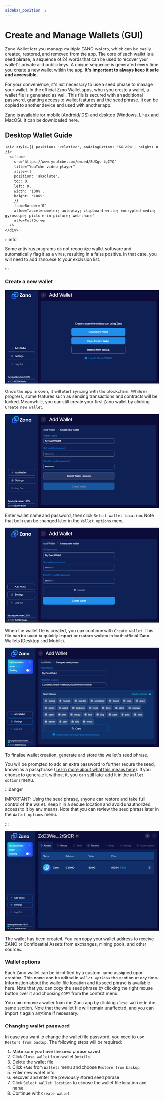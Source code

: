 ```yaml
---
sidebar_position: 2
---
```


# Create and Manage Wallets (GUI)

Zano Wallet lets you manage multiple ZANO wallets, which can be easily created, restored, and removed from the app. The core of each wallet is a seed phrase, a sequence of 24 words that can be used to recover your wallet's private and public keys. A unique sequence is generated every time you create a new wallet within the app. **It's important to always keep it safe and accessible.**

For your convenience, it's not necessary to use a seed phrase to manage your wallet. In the official Zano Wallet apps, when you create a wallet, a wallet file is generated as well. This file is secured with an additional password, granting access to wallet features and the seed phrase. It can be copied to another device and used with another app.

Zano is available for mobile (Android/iOS) and desktop (Windows, Linux and MacOS). It can be downloaded [here](https://zano.org/downloads).

## Desktop Wallet Guide

```mdx-code-block
<div style={{ position: 'relative', paddingBottom: '56.25%', height: 0 }}>
  <iframe
    src="https://www.youtube.com/embed/8UXgs-lgCYQ"
    title="YouTube video player"
    style={{ 
    position: 'absolute', 
    top: 0, 
    left: 0, 
    width: '100%', 
    height: '100%' 
    }}
    frameBorder="0"
    allow="accelerometer; autoplay; clipboard-write; encrypted-media; gyroscope; picture-in-picture; web-share"
    allowFullScreen
  />
</div>
```

:::info

Some antivirus programs do not recognize wallet software and automatically flag it as a virus, resulting in a false positive. In that case, you will need to add zano.exe to your exclusion list.

:::

### Create a new wallet

![alt createwallet-1](/img/use/gui-wallet/create.png "create-wallet-1")

Once the app is open, it will start syncing with the blockchain. While in progress, some features such as sending transactions and contracts will be locked. Meanwhile, you can still create your first Zano wallet by clicking `Create new wallet`.

![alt createwallet-2](/img/use/gui-wallet/create2.png "create-wallet-2")

Enter wallet name and password, then click `Select wallet location`. Note that both can be changed later in the `Wallet options` menu.

![alt createwallet-3](/img/use/gui-wallet/create3.png "create-wallet-3")

When the wallet file is created, you can continue with `Create wallet`. This file can be used to quickly import or restore wallets in both official Zano Wallets (Desktop and Mobile).

![alt createwallet-4](/img/use/gui-wallet/seedphrase.png "create-wallet-4")

To finalise wallet creation, generate and store the wallet's seed phrase.

You will be prompted to add an extra password to further secure the seed, known as a passphrase ([Learn more about what this means here](https://docs.zano.org/docs/use/seed-phrase)). If you choose to generate it without it, you can still later add it in the `Wallet options` menu.

:::danger

IMPORTANT: Using the seed phrase, anyone can restore and take full control of the wallet. Keep it in a secure location and avoid unauthorized access to it by any means. Note that you can review the seed phrase later in the `Wallet options` menu.

:::

![alt createwallet-5](/img/use/gui-wallet/wallet.png "create-wallet-5")

The wallet has been created. You can copy your wallet address to receive ZANO or Confidential Assets from exchanges, mining pools, and other sources.

### Wallet options

Each Zano wallet can be identified by a custom name assigned upon creation. This name can be edited in `Wallet options` the section at any time. Information about the wallet file location and its seed phrase is available here. Note that you can copy the seed phrase by clicking the right mouse button over it and choosing `COPY` from the context menu.

You can remove a wallet from the Zano app by clicking `Close wallet` in the same section. Note that the wallet file will remain unaffected, and you can import it again anytime if necessary.

### Changing wallet password

In case you want to change the wallet file password, you need to use `Restore from backup`. The following steps will be required:

1. Make sure you have the seed phrase saved
2. Click `Close wallet` from wallet `Details`
3. Delete the wallet file
4. Click `+Add` from `Wallets` menu and choose `Restore from backup`
5. Enter new wallet info
6. Recover and enter the previously stored seed phrase
7. Click `Select wallet location` to choose the wallet file location and name
8. Continue with `Create wallet`
